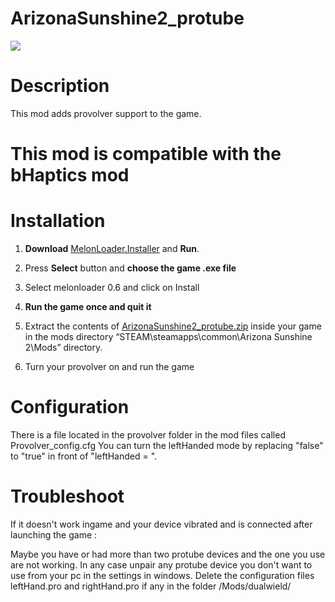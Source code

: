 # ArizonaSunshine2_protube

<img src="https://cdn.akamai.steamstatic.com/steam/apps/1540210/header.jpg">

# Description

This mod adds provolver support to the game.

# This mod is compatible with the bHaptics mod

# Installation

1. **Download** [MelonLoader.Installer](https://github.com/HerpDerpinstine/MelonLoader/releases/latest/download/MelonLoader.Installer.exe) and **Run**.

2. Press **Select** button and **choose the game .exe file**

3. Select melonloader 0.6 and click on Install

4. **Run the game once and quit it**

5. Extract the contents of [ArizonaSunshine2_protube.zip](https://github.com/Astienth/ArizonaSunshine2_protube/releases/download/1.0/ArizonaSunshine2_protube.zip) inside your game in the mods directory “STEAM\steamapps\common\Arizona Sunshine 2\Mods” directory.

7. Turn your provolver on and run the game

# Configuration

There is a file located in the provolver folder in the mod files called Provolver_config.cfg
You can turn the leftHanded mode by replacing "false" to "true" in front of "leftHanded = ".

# Troubleshoot

If it doesn't work ingame and your device vibrated and is connected after launching the game :

Maybe you have or had more than two protube devices and the one you use are not working.
In any case unpair any protube device you don't want to use from your pc in the settings in windows.
Delete the configuration files leftHand.pro and rightHand.pro if any in the folder /Mods/dualwield/
